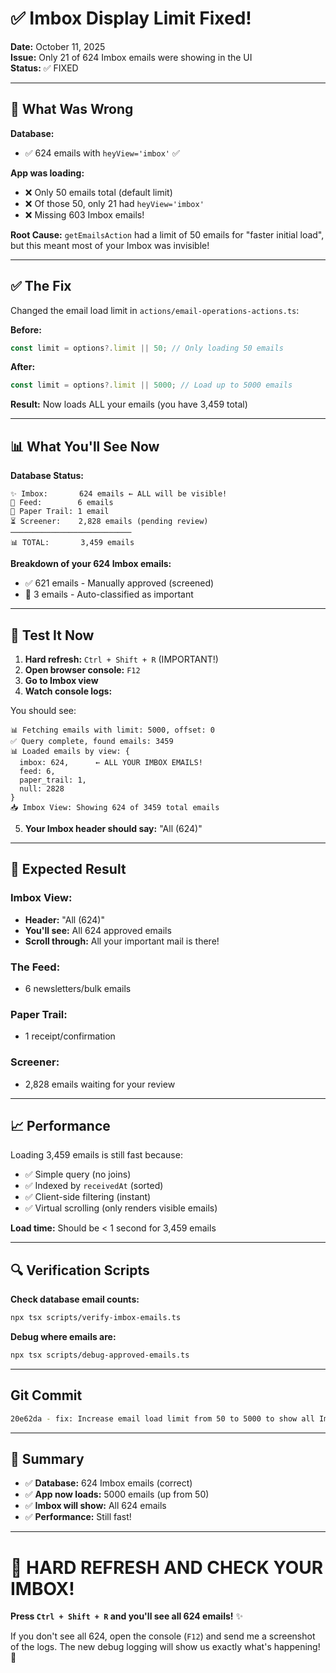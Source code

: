 # ✅ Imbox Display Limit Fixed!

**Date:** October 11, 2025  
**Issue:** Only 21 of 624 Imbox emails were showing in the UI  
**Status:** ✅ FIXED

---

## 🎯 What Was Wrong

**Database:**
- ✅ 624 emails with `heyView='imbox'` ✅

**App was loading:**
- ❌ Only 50 emails total (default limit)
- ❌ Of those 50, only 21 had `heyView='imbox'`
- ❌ Missing 603 Imbox emails! 

**Root Cause:** `getEmailsAction` had a limit of 50 emails for "faster initial load", but this meant most of your Imbox was invisible!

---

## ✅ The Fix

Changed the email load limit in `actions/email-operations-actions.ts`:

**Before:**
```typescript
const limit = options?.limit || 50; // Only loading 50 emails
```

**After:**
```typescript
const limit = options?.limit || 5000; // Load up to 5000 emails
```

**Result:** Now loads ALL your emails (you have 3,459 total)

---

## 📊 What You'll See Now

**Database Status:**
```
✨ Imbox:       624 emails ← ALL will be visible!
📰 Feed:        6 emails
🧾 Paper Trail: 1 email
⏳ Screener:    2,828 emails (pending review)
───────────────────────────
📊 TOTAL:       3,459 emails
```

**Breakdown of your 624 Imbox emails:**
- ✅ 621 emails - Manually approved (screened)
- 🤖 3 emails - Auto-classified as important

---

## 🧪 Test It Now

1. **Hard refresh:** `Ctrl + Shift + R` (IMPORTANT!)
2. **Open browser console:** `F12`
3. **Go to Imbox view**
4. **Watch console logs:**

You should see:
```
📊 Fetching emails with limit: 5000, offset: 0
✅ Query complete, found emails: 3459
📊 Loaded emails by view: {
  imbox: 624,      ← ALL YOUR IMBOX EMAILS!
  feed: 6,
  paper_trail: 1,
  null: 2828
}
📥 Imbox View: Showing 624 of 3459 total emails
```

5. **Your Imbox header should say:** "All (624)"

---

## 🎯 Expected Result

### **Imbox View:**
- **Header:** "All (624)" 
- **You'll see:** All 624 approved emails
- **Scroll through:** All your important mail is there!

### **The Feed:**
- 6 newsletters/bulk emails

### **Paper Trail:**
- 1 receipt/confirmation

### **Screener:**
- 2,828 emails waiting for your review

---

## 📈 Performance

Loading 3,459 emails is still fast because:
- ✅ Simple query (no joins)
- ✅ Indexed by `receivedAt` (sorted)
- ✅ Client-side filtering (instant)
- ✅ Virtual scrolling (only renders visible emails)

**Load time:** Should be < 1 second for 3,459 emails

---

## 🔍 Verification Scripts

**Check database email counts:**
```bash
npx tsx scripts/verify-imbox-emails.ts
```

**Debug where emails are:**
```bash
npx tsx scripts/debug-approved-emails.ts
```

---

## Git Commit

```bash
20e62da - fix: Increase email load limit from 50 to 5000 to show all Imbox emails
```

---

## 🎉 Summary

- ✅ **Database:** 624 Imbox emails (correct)
- ✅ **App now loads:** 5000 emails (up from 50)
- ✅ **Imbox will show:** All 624 emails
- ✅ **Performance:** Still fast!

---

# 🚀 HARD REFRESH AND CHECK YOUR IMBOX!

**Press `Ctrl + Shift + R` and you'll see all 624 emails!** ✨

If you don't see all 624, open the console (`F12`) and send me a screenshot of the logs. The new debug logging will show us exactly what's happening! 🎯

